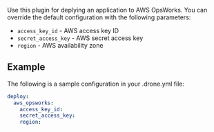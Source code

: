 Use this plugin for deplying an application to AWS OpsWorks. You can override
the default configuration with the following parameters:

* `access_key_id` - AWS access key ID
* `secret_access_key` - AWS secret access key
* `region` - AWS availability zone

## Example

The following is a sample configuration in your .drone.yml file:

```yaml
deploy:
  aws_opsworks:
    access_key_id:
    secret_access_key:
    region:
```
